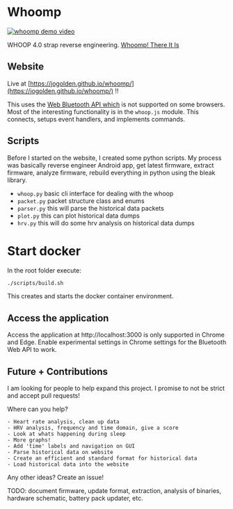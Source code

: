 # Whoomp

[![whoomp demo video](https://img.youtube.com/vi/wjk0XNbbfKQ/0.jpg)](https://www.youtube.com/watch?v=wjk0XNbbfKQ)

WHOOP 4.0 strap reverse engineering. [Whoomp! There It Is](https://www.youtube.com/watch?v=Z-FPimCmbX8)

## Website

Live at [https://jogolden.github.io/whoomp/](https://jogolden.github.io/whoomp/) !!

This uses the [Web Bluetooth API which](https://developer.mozilla.org/en-US/docs/Web/API/Web_Bluetooth_API) is not supported on some browsers.
Most of the interesting functionality is in the `whoop.js` module. This connects, setups event handlers, and implements commands.

## Scripts

Before I started on the website, I created some python scripts. My process was basically reverse engineer Android app, get latest firmware, extract firmware, analyze firmware, rebuild everything in python using the bleak library.
- `whoop.py` basic cli interface for dealing with the whoop
- `packet.py` packet structure class and enums
- `parser.py` this will parse the historical data packets
- `plot.py` this can plot historical data dumps
- `hrv.py` this will do some hrv analysis on historical data dumps

# Start docker

In the root folder execute:

```bash
./scripts/build.sh
```

This creates and starts the docker container environment.

## Access the application

Access the application at http://localhost:3000 is only supported in Chrome and Edge. Enable experimental settings in Chrome settings for the Bluetooth Web API to work.


## Future + Contributions

I am looking for people to help expand this project. I promise to not be strict and accept pull requests!

Where can you help?
```
- Heart rate analysis, clean up data
- HRV analysis, frequency and time domain, give a score
- Look at whats happening during sleep
- More graphs!
- Add 'time' labels and navigation on GUI
- Parse historical data on website
- Create an efficient and standard format for historical data
- Load historical data into the website
```
Any other ideas? Create an issue!

TODO: document firmware, update format, extraction, analysis of binaries, hardware schematic, battery pack updater, etc.
